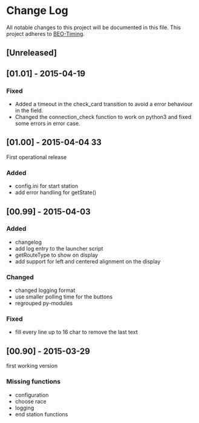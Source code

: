 # Change Log #
All notable changes to this project will be documented in this file.
This project adheres to [BEO-Timing](http://www.beo-timing.ch/).

## [Unreleased] ##

## [01.01] - 2015-04-19 ##
### Fixed ###
- Added a timeout in the check_card transition to avoid a error behaviour in the field. 
- Changed the connection_check function to work on python3 and fixed some errors in error case.

## [01.00] - 2015-04-04 33 ##
First operational release

### Added ###
- config.ini for start station
- add error handling for getState()

## [00.99] - 2015-04-03 ##

### Added ###
- changelog
- add log entry to the launcher script
- getRouteType to show on display
- add support for left and centered alignment on the display

### Changed ###
- changed logging format
- use smaller polling time for the buttons
- regrouped py-modules 

### Fixed ###
- fill every line up to 16 char to remove the last text

## [00.90] - 2015-03-29 ##
first working version

### Missing functions ###
- configuration
- choose race
- logging
- end station functions

